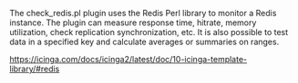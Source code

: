 The check_redis.pl plugin uses the Redis Perl library to monitor a Redis instance. The plugin can measure response time, hitrate, memory utilization, check replication synchronization, etc. It is also possible to test data in a specified key and calculate averages or summaries on ranges.

https://icinga.com/docs/icinga2/latest/doc/10-icinga-template-library/#redis

